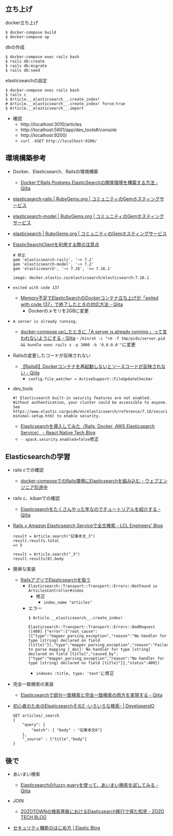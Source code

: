## 立ち上げ

docker立ち上げ
```
$ docker-compose build
$ docker-compose up
```

dbの作成
```
$ docker-compose exec rails bash
$ rails db:create
$ rails db:migrate
$ rails db:seed
```

elasticsearchの設定
```
$ docker-compose exec rails bash
$ rails c
$ Article.__elasticsearch__.create_index!
# Article.__elasticsearch__.create_index! force:true
$ Article.__elasticsearch__.import
```

- 確認
  - http://localhost:3010/articles
  - http://localhost:5601/app/dev_tools#/console
  - http://localhost:9200/
  - `curl -XGET http://localhost:9200/`

## 環境構築参考
- Docker、Elasticsearch、Railsの環境構築
  - [DockerでRails,Postgres,ElasticSearchの開発環境を構築する方法 \- Qiita](https://qiita.com/yuki_0920/items/ae5a911e8327252c7ffa)

- [elasticsearch\-rails \| RubyGems\.org \| コミュニティのGemホスティングサービス](https://rubygems.org/gems/elasticsearch-rails)
- [elasticsearch\-model \| RubyGems\.org \| コミュニティのGemホスティングサービス](https://rubygems.org/gems/elasticsearch-model)
- [elasticsearch \| RubyGems\.org \| コミュニティのGemホスティングサービス](https://rubygems.org/gems/elasticsearch)
- [ElasticSearchClientを利用する際の注意点](https://zenn.dev/hajimeni/articles/682e81fa68c7af)

	```
	# 修正
	gem 'elasticsearch-rails', '~> 7.2'
	gem 'elasticsearch-model', '~> 7.2'
	gem 'elasticsearch', '~> 7.16', '>= 7.16.1'

	image: docker.elastic.co/elasticsearch/elasticsearch:7.16.1
	```

- `exited with code 137`
  - [Memory不足でElasticSearchのDockerコンテナ立ち上げが「exited with code 137」で終了したときの対応方法 \- Qiita](https://qiita.com/virtual_techX/items/50383184ff2e2e366e33)
    - Dockerのメモリを2GBに変更

- `A server is already running.`
  - [docker\-compose upしたときに「A server is already running\.」って言われないようにする \- Qiita](https://qiita.com/paranishian/items/862ce4de104992df48e1)
		- `/bin/sh -c "rm -f tmp/pids/server.pid && bundle exec rails s -p 3000 -b '0.0.0.0'"`に変更
 
- Railsの変更したコードが反映されない
	- [【Rails6】Dockerコンテナを再起動しないとソースコードが反映されない \- Qiita](https://qiita.com/Kiyo_Karl2/items/147d604e625b8a55e12e)
		- `config.file_watcher = ActiveSupport::FileUpdateChecker`

- dev_tools
	```
	#! Elasticsearch built-in security features are not enabled. Without authentication, your cluster could be accessible to anyone. See https://www.elastic.co/guide/en/elasticsearch/reference/7.16/security-minimal-setup.html to enable security.
	```
	- [Elasticsearchを導入してみた（Rails, Docker, AWS Elasticsearch Service） \- React Native Tech Blog](https://ducklings.hateblo.jp/entry/2018/05/01/211829)
  	- `- xpack.security.enabled=false`修正


## Elasticsearchの学習
- rails cでの確認
	- [docker\-composeでのRails環境にElasticsearchを組み込む \- ウェブエンジニア珍道中](https://www.te-nu.com/entry/2018/07/26/200722)

- rails c、kibanでの確認
	- [Elasticsearchをたくさんやった年なのでチュートリアルを紹介する \- Qiita](https://qiita.com/k-waragai/items/c6145c965f79a13b9093)

- [Rails × Amazon Elasticsearch Serviceで全文検索 \- LCL Engineers' Blog](https://techblog.lclco.com/entry/2020/12/16/133521)
	```
	result = Article.search("記事本文_3")
	result.results.total
	=> 5

	result = Article.search("_3")
	result.results[0].body
	```

- 簡単な実装
	- [RailsアプリでElasticsearchを扱う](https://tech.pla-cole.co/rails%E3%82%A2%E3%83%97%E3%83%AA%E3%81%A7elasticsearch%E3%82%92%E6%89%B1%E3%81%86/)
		- `Elasticsearch::Transport::Transport::Errors::NotFound in ArticlesController#index`
			- 修正
				- `index_name "articles"`
		- エラー
			```
			$ Article.__elasticsearch__.create_index!

			Elasticsearch::Transport::Transport::Errors::BadRequest ([400] {"error":{"root_cause":[{"type":"mapper_parsing_exception","reason":"No handler for type [string] declared on field [title]"}],"type":"mapper_parsing_exception","reason":"Failed to parse mapping [_doc]: No handler for type [string] declared on field [title]","caused_by":{"type":"mapper_parsing_exception","reason":"No handler for type [string] declared on field [title]"}},"status":400})
			```
			- `indexes :title, type: 'text'`に修正


- 完全一致検索の実装
	- [Elasticsearchで部分一致検索と完全一致検索の両方を実現する \- Qiita](https://qiita.com/mctk/items/0a072e758811d90d4642)

- [初心者のためのElasticsearchその2 \-いろいろな検索\- \| DevelopersIO](https://dev.classmethod.jp/articles/es-02/)
	```
	GET articles/_search
	{
		"query": {
			"match": { "body" : "記事本文0"}
		},
		"_source" : ["title","body"]
	}
	```

## 後で
- あいまい検索
	- [Elasticsearchのfuzzy queryを使って、あいまい検索を試してみる \- Qiita](https://qiita.com/EastResident/items/5ebdd5d301838fd1be24)

- JOIN
	- [ZOZOTOWNの検索基盤におけるElasticsearch移行で得た知見 \- ZOZO TECH BLOG](https://techblog.zozo.com/entry/migrating-zozotown-search-platform)

- [セキュリティ機能のはじめ方 \| Elastic Blog](https://www.elastic.co/jp/blog/getting-started-with-security)
